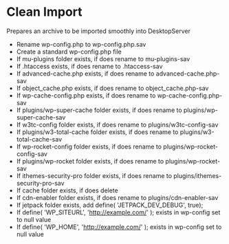 # Clean Import

Prepares an archive to be imported smoothly into DesktopServer

* Rename wp-config.php to wp-config.php.sav
* Create a standard wp-config.php file
* If mu-plugins folder exists, if does rename to mu-plugins-sav
* If .htaccess exists, if does rename to .htaccess-sav
* If advanced-cache.php exists, if does rename to advanced-cache.php-sav
* If object_cache.php exists, if does rename to object_cache.php-sav
* If wp-cache-config.php exists, if does rename to wp-cache-config.php-sav
* If plugins/wp-super-cache folder exists, if does rename to plugins/wp-super-cache-sav
* If w3tc-config folder exists, if does rename to plugins/w3tc-config-sav
* If plugins/w3-total-cache folder exists, if does rename to plugins/w3-total-cache-sav
* If wp-rocket-config folder exists, if does rename to plugins/wp-rocket-config-sav
* If plugins/wp-rocket folder exists, if does rename to plugins/wp-rocket-sav
* If ithemes-security-pro folder exists, if does rename to plugins/ithemes-security-pro-sav
* If cache folder exists, if does delete
* If cdn-enabler folder exists, if does rename to plugins/cdn-enabler-sav
* If jetpack folder exists, add define( 'JETPACK_DEV_DEBUG', true);
* If define( 'WP_SITEURL', 'http://example.com/' ); exists in wp-config set to null value
* If define( 'WP_HOME', 'http://example.com/' ); exists in wp-config set to null value
